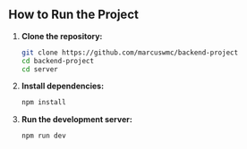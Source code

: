 ## How to Run the Project

1. **Clone the repository:**

    ```bash
    git clone https://github.com/marcuswmc/backend-project
    cd backend-project
    cd server
    ```

2. **Install dependencies:**

    ```bash
    npm install
    ```

3. **Run the development server:**

    ```bash
    npm run dev
    ```
